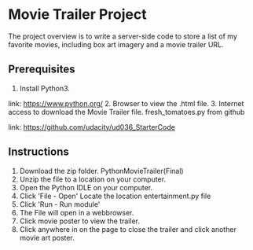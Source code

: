 # Movie Trailer Project
The project overview is to write a server-side code to store a list of my
favorite movies, including box art imagery and a movie trailer URL.

## Prerequisites
1. Install Python3.

  link: https://www.python.org/
2. Browser to view the .html file.
3. Internet access to download the Movie Trailer file.
fresh_tomatoes.py from github

  link: https://github.com/udacity/ud036_StarterCode

## Instructions
1. Download the zip folder.
   PythonMovieTrailer(Final)
2. Unzip the file to a location on your computer.
3. Open the Python IDLE on your computer.
4. Click 'File - Open' Locate the location
entertainment.py file
5. Click 'Run - Run module'
6. The File will open in a webbrowser.
7. Click movie poster to view the trailer.
8. Click anywhere in on the page to close the trailer and
click another movie art poster.
